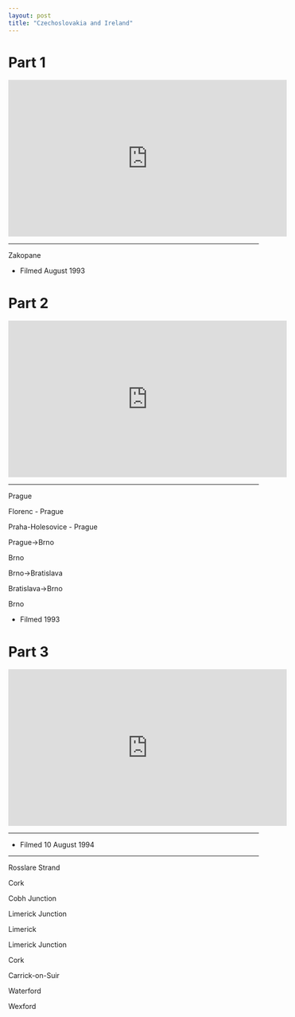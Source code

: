 ```yaml
---
layout: post
title: "Czechoslovakia and Ireland"
---
```


# Part 1

<iframe width="560" height="315" src="https://www.youtube.com/embed/XPGJyTkCROs" title="Czechoslovakia and Ireland (Part 1)" frameBorder="0" allow="accelerometer; autoplay; clipboard-write; encrypted-media; gyroscope; picture-in-picture; web-share" allowFullScreen></iframe>

---

Zakopane

- Filmed August 1993

# Part 2

<iframe width="560" height="315" src="https://www.youtube.com/embed/nk9TspIZIRE" title="Czechoslovakia and Ireland (Part 2)" frameBorder="0" allow="accelerometer; autoplay; clipboard-write; encrypted-media; gyroscope; picture-in-picture; web-share" allowFullScreen></iframe>

---

Prague

Florenc - Prague

Praha-Holesovice - Prague

Prague->Brno

Brno

Brno->Bratislava

Bratislava->Brno

Brno

- Filmed 1993

# Part 3

<iframe width="560" height="315" src="https://www.youtube.com/embed/zvZQVKH5KHw" title="Czechoslovakia and Ireland (Part 3)" frameBorder="0" allow="accelerometer; autoplay; clipboard-write; encrypted-media; gyroscope; picture-in-picture; web-share" allowFullScreen></iframe>

---

- Filmed 10 August 1994

---

Rosslare Strand

Cork

Cobh Junction

Limerick Junction

Limerick

Limerick Junction

Cork

Carrick-on-Suir

Waterford

Wexford
